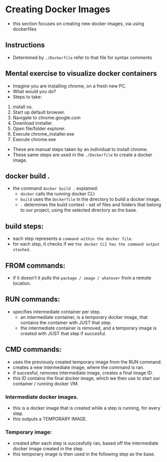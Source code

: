 # Creating Docker Images

- this section focuses on creating new docker images, via using dockerfiles

## Instructions

- Determined by `./Dockerfile` refer to that file for syntax comments

## Mental exercise to visualize docker containers 

- Imagine you are installing chrome, on a fresh new PC.
- What would you do?
- Steps to take:

1. install os.
2. Start up default browser.
3. Navigate to chrome.google.com
4. Download installer.
5. Open file/folder explorer.
6. Execute chrome_installer.exe
7. Execute chrome.exe

- These are manual steps taken by an individual to install chrome.
- These same steps are used in the `./Dockerfile` to create a docker image.

## docker build .

- the command `docker build .` explained:
    - `docker` calls the running docker CLI
    - `build` uses the `Dockerfile` in the directory to build a docker image.
    - `.` determines the build context -  set of files and folders that belong to our project, using the selected directory as the base.

## build steps:

- each step represents a `command within the docker file`.
- for each step, it checks if we `the docker CLI has the command output stashed`.

## FROM commands:

- if it doesn't it pulls the `package / image / whatever` from a remote location.

## RUN commands:

- specifies intermediate container per step.
    - an intermediate container, is a temporary docker image, that contains the container with JUST that step.
    - the intermediate container is removed, and a temporary image is created with JUST that step if succesful.
    
## CMD commands:

- uses the previously created temporary image from the RUN command.
- creates a new intermediate image, where the command is ran.
- if succesful, removes intermediate image, creates a final image ID.
- this ID contains the final docker image, which we then use to start our container / running docker VM.

### Intermediate docker images.

- this is a docker image that is created while a step is running, for every step.
- this outputs a TEMPORARY IMAGE.

### Temporary image: 

- created after each step is succesfully ran, based off the intermediate docker image created in the step.
- this temporary image is then used in the following step as the base.